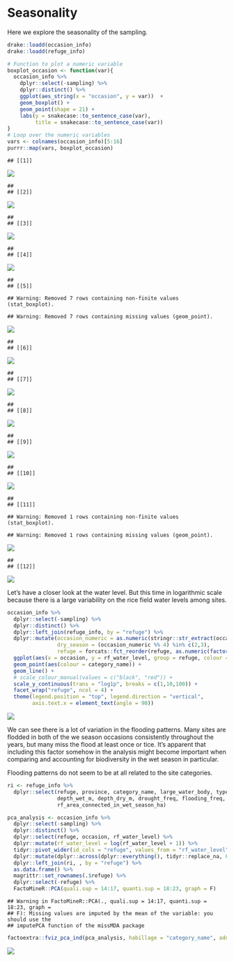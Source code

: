 Seasonality
================

Here we explore the seasonality of the sampling.

``` r
drake::loadd(occasion_info)
drake::loadd(refuge_info)
```

``` r
# Function to plot a numeric variable
boxplot_occasion <- function(var){
  occasion_info %>%
    dplyr::select(-sampling) %>% 
    dplyr::distinct() %>%
    ggplot(aes_string(x = "occasion", y = var))  +
    geom_boxplot() +
    geom_point(shape = 21) +
    labs(y = snakecase::to_sentence_case(var), 
         title = snakecase::to_sentence_case(var))
}
# Loop over the numeric variables
vars <- colnames(occasion_info)[5:16]
purrr::map(vars, boxplot_occasion)
```

    ## [[1]]

![](seasonality_files/figure-gfm/season-boxplots-1.png)<!-- -->

    ## 
    ## [[2]]

![](seasonality_files/figure-gfm/season-boxplots-2.png)<!-- -->

    ## 
    ## [[3]]

![](seasonality_files/figure-gfm/season-boxplots-3.png)<!-- -->

    ## 
    ## [[4]]

![](seasonality_files/figure-gfm/season-boxplots-4.png)<!-- -->

    ## 
    ## [[5]]

    ## Warning: Removed 7 rows containing non-finite values (stat_boxplot).

    ## Warning: Removed 7 rows containing missing values (geom_point).

![](seasonality_files/figure-gfm/season-boxplots-5.png)<!-- -->

    ## 
    ## [[6]]

![](seasonality_files/figure-gfm/season-boxplots-6.png)<!-- -->

    ## 
    ## [[7]]

![](seasonality_files/figure-gfm/season-boxplots-7.png)<!-- -->

    ## 
    ## [[8]]

![](seasonality_files/figure-gfm/season-boxplots-8.png)<!-- -->

    ## 
    ## [[9]]

![](seasonality_files/figure-gfm/season-boxplots-9.png)<!-- -->

    ## 
    ## [[10]]

![](seasonality_files/figure-gfm/season-boxplots-10.png)<!-- -->

    ## 
    ## [[11]]

    ## Warning: Removed 1 rows containing non-finite values (stat_boxplot).

    ## Warning: Removed 1 rows containing missing values (geom_point).

![](seasonality_files/figure-gfm/season-boxplots-11.png)<!-- -->

    ## 
    ## [[12]]

![](seasonality_files/figure-gfm/season-boxplots-12.png)<!-- -->

Let’s have a closer look at the water level. But this time in
logarithmic scale because there is a large variability on the rice field
water levels among sites.

``` r
occasion_info %>%
  dplyr::select(-sampling) %>%
  dplyr::distinct() %>%
  dplyr::left_join(refuge_info, by = "refuge") %>%
  dplyr::mutate(occasion_numeric = as.numeric(stringr::str_extract(occasion, "[0-9]+")), 
                dry_season = (occasion_numeric %% 4) %in% c(2,3), 
                refuge = forcats::fct_reorder(refuge, as.numeric(factor(category_name)))) %>%
  ggplot(aes(x = occasion, y = rf_water_level, group = refuge, colour = category_name)) +
  geom_point(aes(colour = category_name)) +
  geom_line() +
  # scale_colour_manual(values = c("black", "red")) +
  scale_y_continuous(trans = "log1p", breaks = c(1,10,100)) +
  facet_wrap("refuge", ncol = 4) +
  theme(legend.position = "top", legend.direction = "vertical", 
        axis.text.x = element_text(angle = 90))
```

![](seasonality_files/figure-gfm/water-level-1.png)<!-- -->

We can see there is a lot of variation in the flooding patterns. Many
sites are flodded in both of the we season occasions consistently
throughout the years, but many miss the flood at least once or tice.
It’s apparent that including this factor somehow in the analysis might
become important when comparing and accounting for biodiversity in the
wet season in particular.

Flooding patterns do not seem to be at all related to the site
categories.

``` r
ri <- refuge_info %>%
  dplyr::select(refuge, province, category_name, large_water_body, type_inlet_outlet, 
                depth_wet_m, depth_dry_m, drought_freq, flooding_freq, rf_area_connected_in_dry_season_ha, 
                rf_area_connected_in_wet_season_ha)

pca_analysis <- occasion_info %>%
  dplyr::select(-sampling) %>%
  dplyr::distinct() %>%
  dplyr::select(refuge, occasion, rf_water_level) %>%
  dplyr::mutate(rf_water_level = log(rf_water_level + 1)) %>%
  tidyr::pivot_wider(id_cols = "refuge", values_from = "rf_water_level", names_from = "occasion") %>% 
  dplyr::mutate(dplyr::across(dplyr::everything(), tidyr::replace_na, 0)) %>% 
  dplyr::left_join(ri, , by = "refuge") %>% 
  as.data.frame() %>%
  magrittr::set_rownames(.$refuge) %>%
  dplyr::select(-refuge) %>% 
  FactoMineR::PCA(quali.sup = 14:17, quanti.sup = 18:23, graph = F)
```

    ## Warning in FactoMineR::PCA(., quali.sup = 14:17, quanti.sup = 18:23, graph =
    ## F): Missing values are imputed by the mean of the variable: you should use the
    ## imputePCA function of the missMDA package

``` r
factoextra::fviz_pca_ind(pca_analysis, habillage = "category_name", addEllipses = T)
```

![](seasonality_files/figure-gfm/pca-water-level-1.png)<!-- -->
